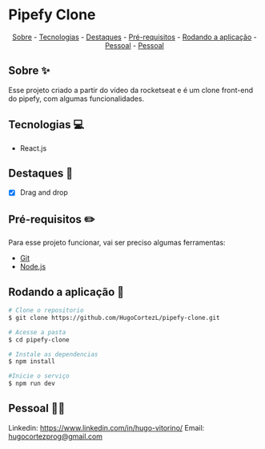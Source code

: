 # Pipefy Clone

<p align="center">
    <a href="#sobre">Sobre</a>
    - <a href="#tecnologias">Tecnologias</a>
    - <a href="#destaques">Destaques</a>
    - <a href="#pre">Pré-requisitos</a>
    - <a href="#rodando">Rodando a aplicação</a>
    - <a href="#pessoal">Pessoal</a>
    - <a href="#pessoal">Pessoal</a>
</p>

## Sobre ✨

Esse projeto criado a partir do vídeo da rocketseat e é um clone front-end do pipefy, com algumas funcionalidades.

## Tecnologias 💻

- React.js

## Destaques 🏴

* [x] Drag and drop

<h2 id="pre">Pré-requisitos ✏️</h2>

Para esse projeto funcionar, vai ser preciso algumas ferramentas:
* [Git](https://git-scm.com/downloads)
* [Node.js](https://nodejs.org/en/download/)

<h2 id="rodando">Rodando a aplicação 🎲</h2>

```bash
# Clone o repositorio
$ git clone https://github.com/HugoCortezL/pipefy-clone.git

# Acesse a pasta
$ cd pipefy-clone

# Instale as dependencias
$ npm install

#Inicie o serviço
$ npm run dev
```

## Pessoal 🙋‍♂️

Linkedin: https://www.linkedin.com/in/hugo-vitorino/
Email: hugocortezprog@gmail.com